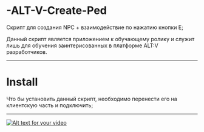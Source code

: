 # -ALT-V-Create-Ped

Скрипт для создания NPC + взаимодействие по нажатию кнопки E;

Данный скрипт является приложением к обучающему ролику и служит лишь для обучения заинтерисованных в платформе ALT:V разработчиков.

------------

# Install

Что бы установить данный скрипт, необходимо перенести его на клиентскую часть и подключить;

------------

[![Alt text for your video](https://img.youtube.com/vi/w2S1I8dlOIs/0.jpg)](https://www.youtube.com/watch?v=4RN1X_vIcoo)
